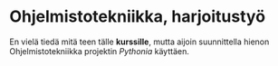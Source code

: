 # Ohjelmistotekniikka, harjoitustyö

En vielä tiedä mitä teen tälle **kurssille**, mutta aijoin suunnittella hienon Ohjelmistotekniikka projektin _Pythonia_ käyttäen.

